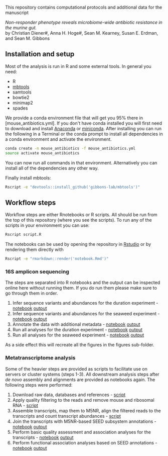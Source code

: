 This repository contains computational protocols and additional data
for the manuscript

*Non-responder phenotype reveals microbiome-wide antibiotic resistance in the murine gut.*<br>
by Christian Diener#, Anna H. Hoge#, Sean M. Kearney, Susan E. Erdman, and Sean M. Gibbons

## Installation and setup

Most of the analysis is run in R and some external tools. In general you need:

- R
- [mbtools](https://github.com/gibbons-lab/mbtools)
- samtools
- bowtie2
- minimap2
- spades

We provide a conda environment file that will get you 95% there in [mouse_antibiotics.yml]. If you don't have
conda installed you will first need to download and install [Anaconda](https://www.anaconda.com/distribution/) or [miniconda](https://docs.conda.io/en/latest/miniconda.html). After installing you can run the following in a Terminal
or the conda prompt to install all dependencies in a conda environment and activate the environment.

```bash
conda create -n mouse_antibiotics -f mouse_antibiotics.yml
source activate mouse_antibiotics
```

You can now run all commands in that environment. Alternatively you can install all of the dependencies 
any other way. 

Finally install mbtools:

```bash
Rscript -e "devtools::install_github('gibbons-lab/mbtools')"
```

## Workflow steps

Workflow steps are either Rnotebooks or R scripts. All should be run from the top of this repository 
(where you see the scripts). To run any of the scripts in your environment you can use:

```bash
Rscript script.R
```

The notebooks can be used by opening the repository in [Rstudio](https://www.rstudio.com/)
or by rendering them directly with

```bash
Rscript -e "rmarkdown::render('notebook.Rmd')"
```

### 16S amplicon sequencing

The steps are separated into R notebooks and the output can be inspected online here without running them.
If you do run them please make sure to go through them in order.

1. Infer sequence variants and abundances for the duration experiment - [notebook](asvs_duration.Rmd)  [output](https://gibbons-lab.github.io/mouse_antibiotics/asvs_duration.nb.html)
2. Infer sequence variants and abundances for the seaweed experiment - [notebook](asvs_seaweed.Rmd)  [output](https://gibbons-lab.github.io/mouse_antibiotics/asvs_seaweed.nb.html)
3. Annotate the data with additional metadata - [notebook](preprocessing.Rmd) [output](https://gibbons-lab.github.io/mouse_antibiotics/preprocessing.nb.html)
4. Run all analyses for the duration experiment - [notebook](duration.Rmd) [output](https://gibbons-lab.github.io/mouse_antibiotics/duration.nb.html)
5. Run all analyses for the seaweed experiment - [notebook](seaweed.Rmd) [output](https://gibbons-lab.github.io/mouse_antibiotics/seaweed.nb.html) 

As a side effect this will recreate all the figures in the figures sub-folder.

### Metatranscriptome analysis

Some of the heavier steps are provided as scripts to facilitate use on servers or cluster
systems (steps 1-3). All downstream analysis steps after *de novo* assembly and alignments are provided as notebooks 
again. The following steps were performed:

1. Download raw data, databases and references - [script](download_rnaseq.R)
2. Apply quality filtering to the reads and remove mouse and ribosomal RNA - [script](preprocess_rnaseq.R)
3. Assemble transcripts, map them to M5NR, align the filtered reads to the transcripts and count transcript abundances - [script](txcount.R)
5. Join the transcripts with M5NR-based SEED subsystem annotations - [notebook](annotations.Rmd)  [output](https://gibbons-lab.github.io/mouse_antibiotics/annotations.nb.html)
6. Perform basic quality assessment and association analyses for the transcripts - [notebook](transcripts.Rmd) [output](https://gibbons-lab.github.io/mouse_antibiotics/transcripts.nb.html)
7. Perform functional association analyses based on SEED annotations - [notebook](functional.Rmd) [output](https://gibbons-lab.github.io/mouse_antibiotics/functional.nb.html)